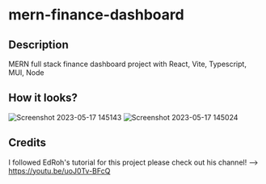 # mern-finance-dashboard

## Description

MERN full stack finance dashboard project with React, Vite, Typescript, MUI, Node

## How it looks?
![Screenshot 2023-05-17 145143](https://github.com/fvdime/mern-finance-dashboard/assets/73942727/9fc8ce1e-c152-4371-ad37-1ab1e0004735)
![Screenshot 2023-05-17 145024](https://github.com/fvdime/mern-finance-dashboard/assets/73942727/3c92ae76-88a5-4871-b0a6-ce500a7fe756)


## Credits

I followed EdRoh's tutorial for this project please check out his channel! --> https://youtu.be/uoJ0Tv-BFcQ
   
